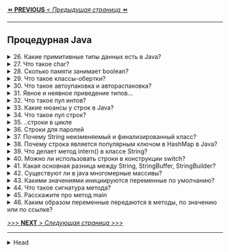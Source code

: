 [⏪ **PREVIOUS** < _Предыдущая страница_ ⏪](/_ITM_old_version_FOR_DELETE/ITM01_Core1/2_Core1_Java.md)

---
## Процедурная Java

<details>
        <summary>26. Какие примитивные типы данных есть в Java?</summary>

В Java есть 8 примитивных типов данных, они делятся на:

> 1. **Целочисленные**
> * **byte** (8 бит, от -128 до 127)
> 
> * **short** (16 бит, от -32 768 до 32 767)
> * **int** (32 бита, от -2^31 до 2^31-1)
> * **long** (64 бита, от -2^63 до 2^63-1)

> 2. **Вещественные** (числа с плавающей запятой)
> * **float** (32 бита, 7 знаков после запятой)
> * **double** (64 бита, 15 знаков после запятой)

> 3. **Символьный**
> * **char** (16 бит, хранит один символ в формате UTF-16)

> 4. **Логический**
> * **boolean** (принимает только true или false)

**Важно**:
* Примитивные типы данных не являются объектами и хранятся в стеке.
* String не является примитивным типом, это ссылочный _(объектный)_ тип.

![примитивные типы данных](/_ITM_old_version_FOR_DELETE/ITM01_Core1/imgs/2025-03-03_19-33-40.png)

```text
***** из методички *****
"Вещественные, целочисленные, логические и строковые.
byte
short
int
long
float
double
char
boolean"
```
---
</details>



<details>
        <summary>27. Что такое char?</summary>

`char` в **Java** — это **16-разрядный беззнаковый целочисленный тип данных**, 
который **представляет символ в кодировке UTF-16**.

🔹 **Основные характеристики char**:

Занимает 16 бит (2 байта) в памяти.
Может хранить символы Unicode (буквы, цифры, знаки).
Значения находятся в диапазоне от \u0000 (0) до \uffff (65 535).
Фактически char — это число, интерпретируемое как символ.

🔹 **Пример использования char**:

```java
char letter = 'A';  // Буква A
char number = '7';  // Цифра 7 (но это символ!)
char symbol = '$';  // Символ $
char unicodeChar = '\u2764'; // ❤️ (символ Unicode)
```

🔹 **Важно**:

* `char` — это не строка (`String`), а **одиночный символ**.
* Можно использовать **арифметические операции**, потому что `char` — это число:
```java
char c = 'A';
System.out.println(c + 1);  // Выведет 66 (B в таблице ASCII/Unicode)
```

```text
***** из методички *****
16-разрядное беззнаковое целое, представляющее собой символ UTF-16 (буквы и цифры)
```
---
</details>



<details>
        <summary>28. Сколько памяти занимает boolean?</summary>

`boolean` в Java не имеет строго фиксированного размера и его объем памяти зависит от реализации JVM:

* **В стандартной реализации (Sun/Oracle HotSpot JVM)**: переменная boolean хранится как int, 
занимая 4 байта (32 бита).
* **В массивах** `boolean[]`: JVM может оптимизировать хранение, выделяя **1 байт (8 бит) на элемент**, 
а в некоторых случаях — **1 бит на элемент**.

Размер `boolean` определяется внутренними оптимизациями JVM и не всегда очевиден разработчику.

![иллюстрация](/_ITM_old_version_FOR_DELETE/ITM01_Core1/imgs/2025-02-24_23-56-52.png) 

```text
***** из методички *****
"Зависит от реализации JVM
В стандартной реализации Sun JVM и Oracle HotSpot JVM тип boolean занимает 4 байта (32 бита), 
как и тип int. Однако, в определенных версия JVM имеются реализации, 
где в массиве boolean каждое значение занимает по 1-му биту.
"
```
---
</details>



<details>
        <summary>29. Что такое классы-обертки?</summary>

**Классы-обертки** (_Wrapper classes_) — это классы, которые позволяют работать 
с примитивными типами данных как с объектами.

**Основные особенности**:
>
> * Хранят внутри себя значение примитивного типа.
> * Объекты классов-оберток **неизменяемы (Immutable)**.
> * Используются для работы с **дженериками**, коллекциями (`List`, `Set`, `Map`), рефлексией и многопоточностью.

**Список классов-оберток в Java:**
>
> * **Byte** → для byte
> 
> * **Short** → для short
> 
> * **Integer** → для int
> 
> * **Long** → для long
> 
> * **Float** → для float
> 
> * **Double** → для double
> 
> * **Character** → для char
> 
> * **Boolean** → для boolean
> 

Объекты классов-оберток создаются через `valueOf()` или автоматически благодаря **Autoboxing/Unboxing**.

```text
***** из методички *****
"Обертка — это специальный класс, который хранит внутри себя значение примитива
(объекты классов-оберток являются неизменяемыми (Immutable)).
Нужны для реализации дженериков."
```
---
</details>



<details>
        <summary>30. Что такое автоупаковка и автораспаковка?</summary>

**Автоупаковка** _(Autoboxing)_ – это автоматическое преобразование примитивного типа данных в его класс-обертку.

_Пример_: `Integer obj = 10; // int автоматически упаковывается в Integer`

**Автораспаковка** _(Unboxing)_ – это автоматическое преобразование объекта класса-обертки обратно в примитивный тип.

_Пример_: `int num = obj; // Integer автоматически распаковывается в int`

Эти механизмы позволяют использовать примитивные типы в коллекциях (`List<Integer>` и т. д.) 
и упростить код без явного вызова `valueOf()` или `intValue()`.

```text
***** из методички *****
"Автоупаковка - присвоение классу обертки значения примитивного типа;

Автораспаковка - присвоение переменной примитивного типа значение класса обертки.

для присваивания ссылок-примитивов объектам их классов-оберток (и наоборот) 
не требуется ничего делать, все происходит автоматически.

Для того, чтобы иметь возможность оперировать с простыми числами (и boolean) 
как с объектами были придуманы классы-обёртки."
```
---
</details>



<details>
        <summary>31. Явное и неявное приведение типов...</summary>

* **Что такое явное и неявное приведение типов?**

* **В каких случаях в java нужно использовать явное приведение?**

**Неявное приведение** – автоматическое преобразование типа данных от меньшего к большему, без потери информации.

**Явное приведение** – преобразование от большего типа к меньшему, при котором может произойти потеря данных. 
Требует явного указания типа.

> **Когда использовать явное приведение в Java**:
> 
> * При сужении типа данных.
> 
> * При преобразовании несовместимых типов.
> 
> * При приведении родительского класса к дочернему.

```text
***** из методички *****
Неявное приведение – автоматическое расширение типа переменной от меньшего к большему.

Явное приведение -  явное сужение от большего к меньшему. Необходимо явно указать сужаемый тип.

В случае с объектами мы можем делать неявное(автоматическое) приведение от наследника к родителю, 
но не наоборот, иначе получим ClassCastException."
```
---
</details>



<details>
        <summary>32. Что такое пул интов?</summary>

**Пул интов** _(Integer Cache)_ – это механизм кеширования объектов Integer в диапазоне `[-128;127]`, 
чтобы уменьшить количество создаваемых объектов и повысить производительность.

JVM использует этот пул для повторного использования уже существующих объектов **Integer** 
в указанном диапазоне, вместо создания новых.

Диапазон пула можно изменить в **HotSpot JVM** с помощью флага:
`-XX:AutoBoxCacheMax=<размер>`

```text
***** из методички *****
В Java есть пул(pool) целых чисел в промежутке [-128;127], 
так как это самый часто вречающийся диапазон. 
Т.е. если мы создаем Integer в этом промежутке, то вместо того, 
чтобы каждый раз создавать новый объект, JVM берет их из пула. 

Изменить размер кэша в HotSpot вы можете, указав ключ -XX:AutoBoxCacheMax=<размер>."
```
---
</details>



<details>
        <summary>33. Какие нюансы у строк в Java?</summary>

Класс **String** в Java имеет несколько ключевых особенностей:

1. **Неизменяемость** (_Immutable_) – экземпляры класса String нельзя изменить после создания.
   Это обеспечивается модификатором `final` и отсутствием методов для изменения содержимого (сеттера).

> * До **Java 9** строки хранились в массиве символов `char[]`, 
> который выделял **2 байта** на каждый символ `(UTF-16)`.
> ```java
> public final class String implements java.io.Serializable, Comparable<String>, CharSequence {
>     private final char value[]; // Массив символов (до Java 9)
>     private final int hash; // Кэш хеш-кода (ускоряет hashCode())
> }
> ```
> 
> Поле `value[]` содержит символы строки.
> 
> Поле `hash` используется для кеширования хеш-кода (_ускоряет работу с `HashMap`, `HashSet`_).
> 
> Проблема: `char[]` занимает **много памяти** (_особенно для латинских символов, где 1 символ = 2 байта_).
> 
> * Начиная с **Java 9**, массив `char[]` был заменен на `byte[]`, что значительно уменьшило расход памяти.
> ```java
> public final class String implements java.io.Serializable, Comparable<String>, CharSequence {
>     private final byte[] value;  // Новый массив байтов (Java 9+)
>     private final byte coder;    // Кодировка (LATIN1 или UTF16)
>     private final int hash;      // Кеш хеш-кода
> }
> 
> ```
> Теперь символы хранятся в byte[], а coder указывает, в какой кодировке они записаны:
> * **LATIN1** (_1 байт на символ_) – если строка содержит только ASCII-символы.
> * **UTF**-16 (_2 байта на символ_) – если строка содержит не-ASCII символы (_например, кириллицу или иероглифы_).
> 

2. **Пул строк** (_String Pool_) – строковые литералы хранятся в специальной области памяти,
   называемой **String Pool**, чтобы уменьшить дублирование и экономить память.
> > Варианты записи в **String Pool**:
> > 1. через **литералы** (например, `"Hello"`);
> > 2. через метод `intern()`;
> 
> * Если строка уже есть в пуле, то при попытке добавить такую же строку 
> возвращается ссылка на уже существующий объект, а новый объект не создается. 
> 
> * Если строка была создана через `new String()`, она **не попадает в пул автоматически**. 
> Чтобы принудительно поместить ее в _String Pool_, используется метод `intern()`
> 
> Java **не предоставляет** прямого способа очистки пулов строк через стандартный _API_, 
> так как String Pool управляется автоматически _JVM_.
> 
> > * В `Java 6` и старше пул строк работает с _хеш-таблицей_, которая управляется автоматически 
> > и, как правило, не очищается вручную.
> > * JVM самостоятельно управляет размером пула строк. Обычно строки не удаляются 
> > из пула до завершения работы программы.
> > * В JVM (например, HotSpot) пул строк очищается при сборке мусора. То есть, если строка 
> > больше не используется и становится доступной для сборщика мусора, она может быть удалена из памяти. 
> > Но это не гарантировано для строк в пуле.
> > * При настройке JVM можно указать различные параметры для управления памятью, 
> > но пул строк сам по себе не очищается через такие настройки. Вы можете изменить параметры, 
> > которые влияют на сборщик мусора, чтобы ускорить очистку памяти в целом.
> > ```text
> > -XX:+UseConcMarkSweepGC
> > -XX:+UseG1GC
> > ```

3. **Создание новых объектов** – при изменении строки создается **новый** объект, а не редактируется существующий.
   Это делает операции с `String` менее эффективными при частых модификациях.

4. **Сравнение строк** – при использовании `==` строки сравниваются **по ссылкам**,
   а метод `equals()` сравнивает их **содержимое**.
> * `==` быстрее `equals()`, но работает корректно **только если строки в `String Pool`**
> * В большинстве случаев строки лучше сравнивать через `equals()`, так как `==` может дать `false`, 
> **даже если строки содержат одинаковый текст**.
> * Если важно сравнивать строки **быстро**, можно использовать `intern()`, 
> чтобы поместить их в **пул** и сравнивать через `==`
> 
> 💡 **Оптимальный подход** – если сравнение строк происходит очень часто, можно заранее помещать их в **пул**
> (`intern()`) и использовать `==.` Но в обычных случаях лучше использовать `equals()` для корректности. 🚀

5. **Оптимизация через StringBuilder / StringBuffer** – для частого изменения строк
   рекомендуется использовать: 
> * **StringBuilder** (_потокоНЕбезопасный_) **быстрее**, т.к. не синхронизирован, или 
> 
> * **StringBuffer** (_потокобезопасный_), **безопаснее** 
> так как они изменяемые и работают быстрее.
> 
> Сравнение: `String` / `StringBuilder` / `StringBuffer`
> ![Сравнение: String / StringBuilder / StringBuffer](/_ITM_old_version_FOR_DELETE/ITM01_Core1/imgs/2025-02-25_08-44-02.png)

```text
***** из методички *****
Класс String в Java -  неизменяемый из-за модификатора final и отсутствия сеттера. 
Это нужно для реализации пула стрингов. При редактировании будет создаваться новая строка. 
При копировании новая строка не создается, а создается ссылка на существующую строку.
```
---
</details>



<details>
        <summary>34. Что такое пул строк?</summary>

## 🔹 **Пул строк (String Pool) в Java**   

✅ **Пул строк** – это специальная область памяти в JVM, где хранятся 
**уникальные строковые литералы и строки**, добавленные через `intern()`.

📌 **Зачем нужен?** – Для **экономии памяти** и **повышения производительности**, 
предотвращая создание **дубликатов** строк.

---

## 🔹 Как работает пул строк?   

🔹 **Создание через литерал**
```java
String s1 = "Hello"; // "Hello" попадает в пул, если его там нет
String s2 = "Hello"; // s2 получает ссылку на строку из пула
System.out.println(s1 == s2); // true (оба указывают на один объект)
```
✔ **Если строка уже есть в пуле** → возвращается **ссылка** на существующую строку.   
✔ **Если строки нет в пуле** → создается **новый объект** и помещается в пул.


🔹 **Создание через** `new` (_без пула_)
```java
String s3 = new String("Hello"); // Создается новый объект в куче (Heap)
System.out.println(s1 == s3); // false (разные объекты)
```
📌 **Важно**: строки, созданные через `new`, **не попадают** в пул автоматически.


🔹 **Добавление в пул вручную** (`intern()`)
```java
String s4 = s3.intern(); // Кладет "Hello" в пул, если его там нет
System.out.println(s1 == s4); // true (оба теперь указывают на один объект из пула)
```

✔ `intern()` гарантирует, что строка будет храниться в пуле и ее можно сравнивать через `==`.

---

## 🔹 Где хранится пул строк в разных версиях Java?

| Версия Java        | Где хранится пул строк?                                     |
|--------------------|-------------------------------------------------------------|
| Java 6 и ниже      | В PermGen (ограниченный размер, возможны `OutOfMemoryError`) |
| Java 7             | Перенесен в Heap, но PermGen еще существует                 |
| Java 8+            | Полностью в Heap, метаданные классов – в Metaspace          |

📌 **Почему перенесли пул в Heap?**
- ✔ **PermGen был ограничен** → возникали ошибки `OutOfMemoryError`.
- ✔ **Heap более гибкий** → может динамически расширяться.
- ✔ **GC лучше управляет Heap**, чем PermGen.

---

## 🔹 Пул строк и кеширование других объектов

📌 **Аналогичный механизм кеширования** есть у `Integer` для значений от `-128` до `127`:   
```java
Integer i1 = 100;
Integer i2 = 100;
System.out.println(i1 == i2); // true (ссылаются на один объект)
```
Но если выйти за этот диапазон, создаются **разные объекты**:
```java 
Integer i3 = 200;
Integer i4 = 200;
System.out.println(i3 == i4); // false (разные объекты в куче)
```

---

## ✅ Итог
✔ **Пул строк** – область памяти, где хранятся строки, созданные через литералы или метод intern().
✔ **Экономит память** и **ускоряет сравнение** строк (`==`).
✔ Строки, созданные через **new String()**, **не попадают** в пул автоматически.
✔ `Java 7+` **перенесла** пул строк из **PermGen** в **Heap** для лучшей работы `GC` и **избежания ошибок памяти**. 🚀

- 
![Где хранятся строки в Java?](/_ITM_old_version_FOR_DELETE/ITM01_Core1/imgs/2025-03-04_11-20-10.png)

![Как очищался String Pool до Java 8 ?](/_ITM_old_version_FOR_DELETE/ITM01_Core1/imgs/2025-03-04_11-24-35.png)

```text
***** из методички *****
Область памяти где хранятся обьекты строк. 
При создании в пуле идет поиск строки:
-если НЕ находит -  создается строка, возращается ссылка
-если находит - возращает ссылку найденной строки.

При этом использование оператора new заставляет класс String создать новый объект, 
даже если такая строка уже есть в пуле. После этого можем использовать метод intern(), 
чтобы поместить этот объект в пул строк.

Пул строк и Integer хранится в heap, но ссылки на объекты хранятся в stack.
```
---
</details>



<details>
        <summary>35. ..строки в цикле</summary>

**Почему не рекомендуется изменять строки в цикле? Что рекомендуется использовать?**

Изменение строк в цикле **не рекомендуется**, так как класс String неизменяемый. 
При каждой операции изменения создается **новый** объект, а старый остается в памяти 
до сборки мусора, что приводит к избыточному потреблению ресурсов и снижению производительности.

**Почему это плохо:**
* **Создание новых объектов** – при **каждой** конкатенации (`+=` или `concat()`) создается **новый** объект строки.
* **Перегрузка памяти** – старые объекты **остаются** в памяти, увеличивая нагрузку на **GC** (_Garbage Collector_).
* **Низкая скорость** – операции занимают больше времени из-за постоянного выделения памяти.

**Что использовать вместо String?**

Рекомендуется: 
* **StringBuilder** (_если нет многопоточного доступа_) или 
* **StringBuffer** (если требуется **потокобезопасность**), 

так как они изменяемые и работают быстрее за счет изменения **одного** объекта **без создания новых**.

```text
***** из методички *****
Т.к. строка неизменяемый класс, потребление ресурсов при редактировании, 
т.к. каждую итерацию при редактировании будет создаваться новый обьект строки. 
Рекомендуется использовать StringBuilder или StringBuffer.
```
---
</details>



<details>
        <summary>36. Строки для паролей</summary>

**Почему строки не рекомендуется использовать для хранения паролей?**

Использование **String** для хранения **паролей** в Java **не рекомендуется** по нескольким причинам:

1. Пул строк (_String Pool_) и неизменяемость:
> * Строки неизменяемые, и если пароль хранится в `String`, он **останется в памяти до сборки мусора** (**GC**).
> * Пул строк позволяет JVM переиспользовать строки, из-за чего пароль **может находиться в памяти дольше**, 
> чем необходимо, и быть доступным для анализа памяти (_например, через дампы_).
2. Риск утечки в логах
> * `String` часто используется в логах, исключениях и отладочной информации. 
> Если пароль случайно попадет в лог, его можно будет **прочитать из файлов логирования**.
3. Рекомендации Java
> * В Java рекомендуется использовать массив `char[]` вместо `String` для хранения паролей. 
> Например, метод `getPassword()` из `JPasswordField` возвращает `char[]`.
> * В отличие от `String`, содержимое `char[]` можно явно затереть (`Arrays.fill(password, '\0')`), 
> сразу удаляя данные из памяти.
> 
 * **Вывод**: для работы с паролями следует **использовать** `char[]`, а **не** `String`, 
 чтобы **избежать утечек в памяти и логах**.

```text
***** из методички *****
"1. Пул строк
Так как строки в Java хранятся в пуле строк, то ваш пароль в виде обычного текста 
будет доступен в памяти, пока сборщик мусора не очистит её. И поскольку String используются 
в String pool для повторного использования, существует довольно высокая вероятность того, 
что пароль останется в памяти надолго, что совсем не безопасно. 

2. Рекомендации авторов
Java сама по себе рекомендует использовать метод getPassword () из класса JPasswordField, 
который возвращает char [].

3. Случайная печать в логах
С типом String всегда существует опасность того, что текст, хранящийся 
в строке будет напечатан в файле логов или в консоли. В то же время 
в случае использования Array, вы не будете печатать содержимое массива, 
а только его расположение в памяти."
```
---
</details>



<details>
        <summary>37. Почему String неизменяемый и финализированный класс?</summary>

**Почему String неизменяем и финализирован?**

1. **Строковый пул** – экономит память, позволяя разным переменным ссылаться на одну строку. 
Если бы строки были изменяемыми, интернирование стало бы невозможным.
2. **Безопасность** – предотвращает подмену строк, используемых в авторизации, работе с файлами и т. д.
3. **Потокобезопасность** – неизменяемые строки можно передавать между потоками **без синхронизации**.
4. **HashMap-ключ** – неизменность гарантирует неизменность `hashcode`, ускоряя работу с `HashMap`.

**Преимущества**:

* Безопасная передача между потоками.
* Нет проблем с синхронизацией.
* Отсутствие утечек памяти.
* Кэширование `hashcode` _(значение вычисляется один раз при создании объекта)_.
* Экономия памяти за счёт строкового пула.

```text
***** из методички *****
 1. Для возможности реализации строкового пула (String pool)
Виртуальная машина имеет возможность сохранить много места в памяти (heap space) 
т.к. разные строковые переменные указывают на одну переменную в пуле. При изменяемости строк 
было бы невозможно реализовать интернирование, поскольку если какая-либо переменная изменит значение, 
это отразится также и на остальных переменных, ссылающихся на эту строку.

 2. Безопасность
Изменяемость строк несло бы в себе потенциальную угрозу безопасности приложения. 
Поскольку в Java строки используются для передачи параметров для авторизации, 
открытия файлов и т.д. — неизменяемость позволяет избежать проблем с доступом.

 3. Для многопоточности. Неизменяемые строки потокобезопасны
Так как строка неизменяемая то, она безопасна для много поточности и один экземпляр строки 
может быть совместно использован различными потоками. Это позволяет избежать синхронизации 
для потокобезопасности. Таким образом, строки в Java полностью потокобезопасны.

 4. Ключ для HashMap
Поскольку строка неизменная, её hashcode кэшируется в момент создания и нет никакой необходимости 
рассчитывать его снова. Это делает строку отличным кандидатом для ключа в Map 
и его обработка будет быстрее, чем других ключей HashMap. Поэтому строка наиболее 
часто используется в качестве ключа HashMap.

- можно передавать строку между потоками не опасаясь, что она будет изменена
- отсутствуют проблемы с синхронизацией потоков
- отсутствие проблем с  утечкой памяти
- отсутствие проблем с доступом и безопасностью при использовании строк 
для передачи параметров авторизации, открытия файлов и т.д.
- кэширование hashcode
- Экономия памяти при использовании пула строк для хранения повторяющихся строк."
```
---
</details>



<details>
        <summary>38. Почему строка является популярным ключом в HashMap в Java?</summary>

Строки популярны в `HashMap`, потому что они **неизменяемы**, а их `hashCode` кэшируется 
при создании.   
Это даёт несколько **преимуществ**:

1. **Производительность** – hashCode вычисляется один раз, что ускоряет поиск ключей.
2. **Стабильность** – неизменяемость гарантирует, что hashCode не изменится, 
предотвращая ошибки при переопределении ключей.
3. **Безопасность** – строки не могут быть случайно изменены, снижая риск некорректного поведения HashMap.

```text
***** из методички *****
Поскольку строки неизменны, их хэшкод кэшируется в момент создания, и не требует повторного пересчета.
```
---
</details>



<details>
        <summary>39. Что делает метод intern() в классе String?</summary>

Метод `intern()` проверяет, есть ли эквивалентная строка в строковом пуле. 
* Если есть – возвращает ссылку на неё, 
* если нет – добавляет строку в пул и возвращает её ссылку.

**Зачем?**

* Экономия памяти – повторяющиеся строки хранятся как один объект.
* Сравнение по ссылке (`==`) – позволяет быстро сравнивать строки, вместо вызова `equals()`.

![ChatGPT: Метод intern() в классе String](/_ITM_old_version_FOR_DELETE/ITM01_Core1/imgs/2025-03-04_11-06-17.png)

```text
***** из методички *****
Помещает строку в pool строк.
```
---
</details>



<details>
        <summary>40. Можно ли использовать строки в конструкции switch?</summary>

**Можно ли использовать строки** в `switch`?

**Да**, начиная с `Java 7`, строки можно использовать в `switch`   
([подробнее](https://javarush.ru/groups/posts/759-java-string-voprosih-k-sobesedovaniju-i-otvetih-na-nikh-ch1 (10))).

**Особенности**:

* **Чувствительность к регистру** – строки сравниваются с учётом регистра.
* **Упрощение кода** – заменяет цепочки if-else, делая код читаемым.
* **Использует** `equals()` – сравнение строк выполняется через `String.equals()`, 
поэтому важно проверять на `null`, чтобы избежать `NullPointerException`.

```text
***** из методички *****
"Да, начиная с Java 7 в операторе switch можно использовать строки, ранние версии Java не поддерживают этого. 

Более подробно: https://javarush.ru/groups/posts/759-java-string-voprosih-k-sobesedovaniju-i-otvetih-na-nikh-ch1 (10)
При этом:
- участвующие строки чувствительны к регистру;
- использование строк в конструкции switch делает код читабельнее, 
убирая множественные цепи условий if-else
- оператор switch использует метод String.equals() для сравнения полученного значения 
со значениями case, поэтому добавьте проверку на NULL во избежание NullPointerException."
```
---
</details>



<details>
        <summary>41. Какая основная разница между String, StringBuffer, StringBuilder?</summary>

* `String` – неизменяемый, потокобезопасный.
* `StringBuffer` – изменяемый, потокобезопасный (синхронизирован).
* `StringBuilder` – изменяемый, не потокобезопасный (быстрее StringBuffer).

```text
***** из методички *****
"String - неизменяемый, потокобезопасный;
StringBuffer - изменяемый, потокобезопасный;
StringBuilder - изменяемый, потоконебезопасный."
```
---
</details>




<details>
        <summary>42. Существуют ли в java многомерные массивы?</summary>

В классическом смысле многомерных массивов в Java **нет**. 

Вместо этого используются массивы массивов (_jagged arrays_), где каждый подмассив может иметь разную длину.

**Особенности**:

* В Java многомерные массивы **не обязаны** быть прямоугольными.
* Они хранятся как **отдельные** массивы в памяти, а не как единый блок.
* Это даёт гибкость, но может потребовать дополнительной работы с памятью.

```text
***** из методички *****
"Многомерные массивы в их классическом понимании в java не существуют.
Многомерный массив всегда прямоугольный и неразрывен в памяти. 
А то, что в java считается мнгомерным - в других языках ещё называют "зубчатым массивом" 
или "массивом массивов."
```
---
</details>



<details>
        <summary>43. Какими значениями инициируются переменные по умолчанию?</summary>

Значения переменных **по умолчанию** в Java:

* byte → 0
* short → 0
* int → 0
* long → 0L
* float → 0.0f
* double → 0.0d
* char → '\u0000' (нулевой символ)
* boolean → false
* Объекты → null

**Важно**:

* 📌 Для **byte** и **short** Java **не предоставляет** специального суффикса.   
Можно явно **привести**: `byte b = (byte) 0;` или `short s = (short) 10;`
* 📌 **Только поля класса** получают значения по умолчанию.
* 📌 **Локальные переменные** в методах **не инициализируются автоматически** и требуют явного присваивания.
* 📌 `static`-**поля** инициализируются **при загрузке класса**, а **нестатические** – при **создании объекта**.

```text
***** из методички *****
"byte 0
short 0
int 0
long 0L
float 0.0f
double 0.0d
char '\u0000' 
boolean false
Обьекты null
Локальные (в методе) переменные не имеют значений по умолчанию, их имеют поля класса.
Не static-поле класса будет инициализировано после того, как будет создан объект этого класса. 
А static-поле будет инициализировано тогда, когда класс будет загружен виртуальной Java машиной."
```
---
</details>



<details>
        <summary>44. Что такое сигнатура метода?</summary>

**Сигнатура метода** – это его `имя` + `список параметров` (_включая их типы и порядок_).

**Не входит** в сигнатуру:

> * **Возвращаемый тип**.
> * **Бросаемые исключения**.

---

**Дополнительно**:
`Сигнатура` + `возвращаемый тип` + `исключения` = `контракт метода`.

✅ **Сужение** (_ковариантность_) **разрешено** – можно возвращать подтип.
❌ **Расширение** (_контравариантность_) **запрещено** – нельзя возвращать родительский тип вместо подтипа.

![📌 Пример ковариантности](/_ITM_old_version_FOR_DELETE/ITM01_Core1/imgs/2025-03-04_10-39-11.png)
![❌ нельзя возвращать более общий (родительский) тип](/_ITM_old_version_FOR_DELETE/ITM01_Core1/imgs/2025-03-04_10-40-52.png)

---

```text
***** из методички *****
"Это имя метода плюс параметры (порядок параметров имеет значение из-за множественной 
передачи данных через троеточие, которое должно располагаться последним). 
В сигнатуру метода не входит возвращаемое значение, а также бросаемые им исключения.
А сигнатура метода в сочетании с типом возвращаемого значения и бросаемыми исключениями 
называется контрактом метода."
```
---
</details>



<details>
        <summary>45. Расскажите про метод main</summary>

Метод `main` в Java – это **точка входа в программу**, вызываемая **JVM**.
Когда `main()` завершает выполнение, программа **заканчивает** работу.

**Обязательная сигнатура**:

```java
public static void main(String[] args){ ... };
```

**Ключевые моменты**:

* `public` – доступен JVM.
* `static` – вызывается без создания объекта.
* `void` – не возвращает значение.
* `String[] args` – аргументы командной строки, _разделителем (делимитером) является **пробел**_.

**Дополнительно**:

* В классе может быть **несколько методов** `main` с **разными** параметрами (_перегрузка_).
* Может **отсутствовать**, если программа не требует явного `main()`.

```text
***** из методички *****
Является, как правило, точкой входа в программу и вызывается JVM. 
Как только заканчивается выполнение метода main(), так сразу же завершается работа самой программы.

static - чтобы JVM смогла загрузить его во время компиляции.

public static void и сигнатура - обязательное декларирование.

Мэйнов может быть много и может не быть вообще.
Может быть перегружен."
```
---
</details>



<details>
        <summary>46. Каким образом переменные передаются в методы, по значению или по ссылке?</summary>

В Java параметры передаются всегда **по значению**.

1. Для **примитивных** типов – передаётся **копия значения** (например, _int_, _boolean_).
2. Для **ссылочных** типов – передаётся **копия ссылки** (_адрес объекта_). 
> Это означает, что мы можем **изменять состояние объекта**, но саму **ссылку изменить нельзя**.
Так, если в методе изменяется объект, изменения будут видны в вызывающем коде, 
но **замена ссылки на новый объект в методе не повлияет на исходную ссылку**.

[подробнее](https://javarush.ru/groups/posts/857-peredacha-parametrov-v-java")
```text
***** из методички *****
"Java передает параметры по значению. Всегда.
С примитивами, мы получаем копию содержимого. Со ссылками мы тоже получаем копию ссылки.

https://javarush.ru/groups/posts/857-peredacha-parametrov-v-java"
```
---
</details>


[>>> **NEXT** > _Следующая страница_ >>>](/_ITM_old_version_FOR_DELETE/ITM01_Core1/4_Core1_OOP_v_Java.md)







---

<details>
        <summary>Head</summary>

```text
***** из методички *****
```
---
</details>

